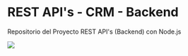 # REST API's - CRM - Backend
Repositorio del Proyecto REST API's (Backend) con Node.js

<a href="https://codigoconjuan.com">
    <img src="https://github.com/juanpablogdl/restapis_crm/blob/master/banner.jpg">
</a>
